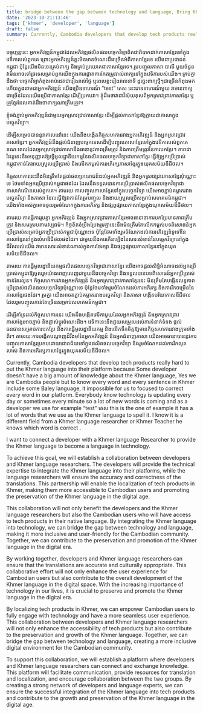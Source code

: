 ```yaml
---
title: bridge between the gap between technology and language, Bring Khmer language to tech
date: '2023-10-21:13:46'
tags: ['khmer', 'developer', 'language']
draft: false
summary: Currently, Cambodia developers that develop tech products really hard to put the Khmer language into their platform because Some developer doesn’t have a big amount of knowledge about the Khmer language, Yes we are Cambodia people but to know every word and every sentence in Khmer include some Baley language
---
```


បច្ចុប្បន្ននេះ អ្នកអភិវឌ្ឍន៍កម្ពុជាដែលអភិវឌ្ឍផលិតផលបច្ចេកវិទ្យាពិតជាពិបាកដាក់ភាសាខ្មែរទៅក្នុងវេទិការបស់ពួកគេ ព្រោះអ្នកអភិវឌ្ឍន៍ខ្លះមិនមានចំណេះដឹងច្រើនអំពីភាសាខ្មែរទេ យើងជាប្រជាជនកម្ពុជា ប៉ុន្តែយើងមិនចេះគ្រប់ពាក្យ និងគ្រប់ប្រយោគជាភាសាខ្មែរទេ។ រួមបញ្ចូលភាសា បាលី មួយចំនួន វាមិនអាចទៅរួចទេសម្រាប់ពួកយើងក្នុងការផ្តោតការកែតម្រូវរាល់ពាក្យនៅក្នុងវេទិការបស់យើង។ គ្រប់គ្នាដឹងថា បច្ចេកវិទ្យាកំពុងអាប់ដេតជារៀងរាល់ថ្ងៃ ឬពេលខ្លះរៀងរាល់នាទី ដូច្នេះពាក្យថ្មីៗជាច្រើនកំពុងមក ហើយក្នុងនាមជាអ្នកអភិវឌ្ឍន៍ យើងប្រើឧទាហរណ៍ “test” តេស នេះជាឧទាហរណ៍មួយ វាមានពាក្យជាច្រើនដែលយើងប្រើជាភាសាខ្មែរ ដើម្បីប្រកបវា។ ខ្ញុំ​ដឹង​ថា​វា​ជា​វិស័យ​ខុស​ពី​អ្នក​ស្រាវជ្រាវ​ភាសា​ខ្មែរ ឬ​គ្រូ​ខ្មែរ​ដែល​គាត់​ដឹង​ថា​ពាក្យ​ណា​ត្រឹមត្រូវ។

ខ្ញុំចង់ភ្ជាប់អ្នកអភិវឌ្ឍន៍ជាមួយអ្នកស្រាវជ្រាវភាសាខ្មែរ ដើម្បីផ្តល់ភាសាខ្មែរឱ្យក្លាយជាភាសាក្នុងបច្ចេកវិទ្យា។

ដើម្បីសម្រេចបាននូវគោលដៅនេះ យើងនឹងបង្កើតកិច្ចសហការរវាងអ្នកអភិវឌ្ឍន៍ និងអ្នកស្រាវជ្រាវភាសាខ្មែរ។ អ្នកអភិវឌ្ឍន៍នឹងផ្តល់ជំនាញបច្ចេកទេសដើម្បីបញ្ចូលភាសាខ្មែរទៅក្នុងវេទិការបស់ពួកគេ ខណៈពេលដែលអ្នកស្រាវជ្រាវភាសានឹងធានានូវភាពត្រឹមត្រូវ និងភាពត្រឹមត្រូវនៃការបកប្រែ។ ភាពជាដៃគូនេះនឹងអនុញ្ញាតឱ្យធ្វើមូលដ្ឋានីយកម្មនៃផលិតផលបច្ចេកវិទ្យាជាភាសាខ្មែរ ធ្វើឱ្យអ្នកប្រើប្រាស់កម្ពុជាកាន់តែងាយស្រួលប្រើប្រាស់ និងលើកកម្ពស់ការអភិរក្សភាសាខ្មែរក្នុងយុគសម័យឌីជីថល។

កិច្ចសហការនេះនឹងមិនត្រឹមតែផ្តល់ផលប្រយោជន៍ដល់អ្នកអភិវឌ្ឍន៍ និងអ្នកស្រាវជ្រាវភាសាខ្មែរប៉ុណ្ណោះទេ ថែមទាំងអ្នកប្រើប្រាស់កម្ពុជាផងដែរ ដែលនឹងទទួលបានការប្រើប្រាស់ផលិតផលបច្ចេកវិទ្យាជាភាសាកំណើតរបស់ពួកគេ។ តាមរយៈការបញ្ចូលភាសាខ្មែរទៅក្នុងបច្ចេកវិទ្យា យើងអាចភ្ជាប់គម្លាតរវាងបច្ចេកវិទ្យា និងភាសា ដែលធ្វើឱ្យវាកាន់តែរួមបញ្ចូល និងងាយស្រួលប្រើសម្រាប់សហគមន៍កម្ពុជា។ យើងទាំងអស់គ្នាអាចចូលរួមចំណែកក្នុងការអភិរក្ស និងផ្សព្វផ្សាយភាសាខ្មែរក្នុងយុគសម័យឌីជីថល។

តាមរយៈការធ្វើការរួមគ្នា អ្នកអភិវឌ្ឍន៍ និងអ្នកស្រាវជ្រាវភាសាខ្មែរអាចធានាថាការបកប្រែមានភាពត្រឹមត្រូវ និងសមស្របតាមវប្បធម៌។ កិច្ចខិតខំប្រឹងប្រែងរួមគ្នានេះនឹងមិនត្រឹមតែលើកកម្ពស់បទពិសោធន៍អ្នកប្រើប្រាស់សម្រាប់អ្នកប្រើប្រាស់កម្ពុជាប៉ុណ្ណោះទេ ប៉ុន្តែថែមទាំងរួមចំណែកដល់ការអភិវឌ្ឍន៍ទូទៅនៃភាសាខ្មែរនៅក្នុងលំហឌីជីថលផងដែរ។ ជាមួយនឹងការកើនឡើងនៃសារៈសំខាន់នៃបច្ចេកវិទ្យានៅក្នុងជីវិតរបស់យើង វាមានសារៈសំខាន់ណាស់ក្នុងការថែរក្សា និងផ្សព្វផ្សាយភាសាខ្មែរនៅក្នុងយុគសម័យឌីជីថល។

តាមរយៈការធ្វើមូលដ្ឋានីយកម្មផលិតផលបច្ចេកវិទ្យាជាភាសាខ្មែរ យើងអាចផ្តល់សិទ្ធិអំណាចដល់អ្នកប្រើប្រាស់កម្ពុជាឱ្យចូលរួមយ៉ាងពេញលេញជាមួយនឹងបច្ចេកវិទ្យា និងទទួលបានបទពិសោធន៍អ្នកប្រើប្រាស់កាន់តែរលូន។ កិច្ចសហការរវាងអ្នកអភិវឌ្ឍន៍ និងអ្នកស្រាវជ្រាវភាសាខ្មែរនេះ មិនត្រឹមតែបង្កើនលទ្ធភាពប្រើប្រាស់ផលិតផលបច្ចេកវិទ្យាប៉ុណ្ណោះទេ ប៉ុន្តែថែមទាំងរួមចំណែកដល់ការអភិរក្ស និងការរីកចម្រើននៃភាសាខ្មែរផងដែរ។ រួមគ្នា យើងអាចតភ្ជាប់គម្លាតរវាងបច្ចេកវិទ្យា និងភាសា បង្កើតបរិយាកាសឌីជីថលដែលរួមបញ្ចូលកាន់តែច្រើនសម្រាប់សហគមន៍កម្ពុជា។

ដើម្បីគាំទ្រដល់កិច្ចសហការនេះ យើងនឹងបង្កើតវេទិកាមួយដែលអ្នកអភិវឌ្ឍន៍ និងអ្នកស្រាវជ្រាវភាសាខ្មែរអាចភ្ជាប់ និងផ្លាស់ប្តូរចំណេះដឹង។ វេទិកានេះនឹងជួយសម្រួលដល់ការទំនាក់ទំនង ផ្តល់ធនធានសម្រាប់ការបកប្រែ និងការធ្វើមូលដ្ឋានីយកម្ម និងលើកទឹកចិត្តឱ្យមានកិច្ចសហការរវាងក្រុមទាំងពីរ។ តាមរយៈការបង្កើតបណ្តាញដ៏រឹងមាំនៃអ្នកអភិវឌ្ឍន៍ និងអ្នកជំនាញភាសា យើងអាចធានាបាននូវការបញ្ចូលភាសាខ្មែរប្រកបដោយជោគជ័យទៅក្នុងផលិតផលបច្ចេកវិទ្យា និងរួមចំណែកដល់ការរីកលូតលាស់ និងការអភិរក្សភាសាខ្មែរក្នុងយុគសម័យឌីជីថល។

Currently, Cambodia developers that develop tech products really hard to put the Khmer language into their platform because Some developer doesn’t have a big amount of knowledge about the Khmer language, Yes we are Cambodia people but to know every word and every sentence in Khmer include some Baley language, it impossible for us to focused to correct every word in our platform. Everybody know technology is updating every day or sometimes every minute so a lot of new words is coming and as a developer we use for example “test” តេស this is the one of example it has a lot of words that we use as the Khmer language to spell it. I know it is a different field from a Khmer language researcher or Khmer Teacher he knows which word is correct .

I want to connect a developer with a Khmer language Researcher to provide the Khmer language to become a language in technology.

To achieve this goal, we will establish a collaboration between developers and Khmer language researchers. The developers will provide the technical expertise to integrate the Khmer language into their platforms, while the language researchers will ensure the accuracy and correctness of the translations. This partnership will enable the localization of tech products in Khmer, making them more accessible to Cambodian users and promoting the preservation of the Khmer language in the digital age.

This collaboration will not only benefit the developers and the Khmer language researchers but also the Cambodian users who will have access to tech products in their native language. By integrating the Khmer language into technology, we can bridge the gap between technology and language, making it more inclusive and user-friendly for the Cambodian community. Together, we can contribute to the preservation and promotion of the Khmer language in the digital era.

By working together, developers and Khmer language researchers can ensure that the translations are accurate and culturally appropriate. This collaborative effort will not only enhance the user experience for Cambodian users but also contribute to the overall development of the Khmer language in the digital space. With the increasing importance of technology in our lives, it is crucial to preserve and promote the Khmer language in the digital era.

By localizing tech products in Khmer, we can empower Cambodian users to fully engage with technology and have a more seamless user experience. This collaboration between developers and Khmer language researchers will not only enhance the accessibility of tech products but also contribute to the preservation and growth of the Khmer language. Together, we can bridge the gap between technology and language, creating a more inclusive digital environment for the Cambodian community.

To support this collaboration, we will establish a platform where developers and Khmer language researchers can connect and exchange knowledge. This platform will facilitate communication, provide resources for translation and localization, and encourage collaboration between the two groups. By creating a strong network of developers and language experts, we can ensure the successful integration of the Khmer language into tech products and contribute to the growth and preservation of the Khmer language in the digital age.
